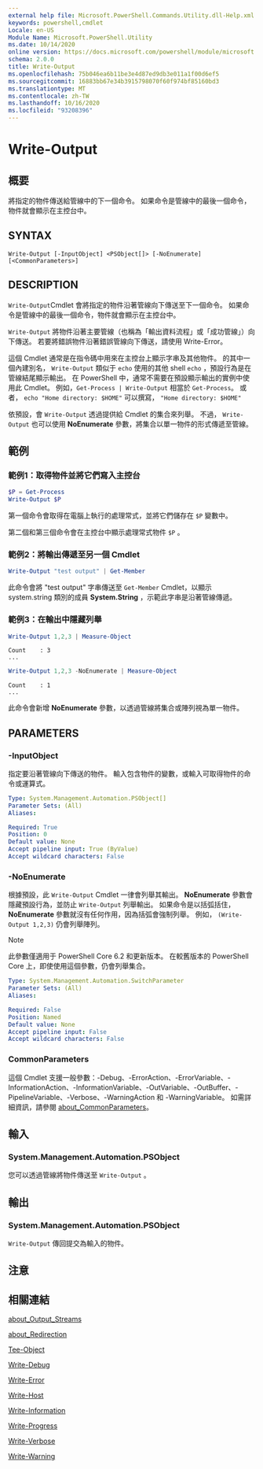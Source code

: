 ```yaml
---
external help file: Microsoft.PowerShell.Commands.Utility.dll-Help.xml
keywords: powershell,cmdlet
Locale: en-US
Module Name: Microsoft.PowerShell.Utility
ms.date: 10/14/2020
online version: https://docs.microsoft.com/powershell/module/microsoft.powershell.utility/write-output?view=powershell-6&WT.mc_id=ps-gethelp
schema: 2.0.0
title: Write-Output
ms.openlocfilehash: 75b046ea6b11be3e4d87ed9db3e011a1f00d6ef5
ms.sourcegitcommit: 16883bb67e34b3915798070f60f974bf85160bd3
ms.translationtype: MT
ms.contentlocale: zh-TW
ms.lasthandoff: 10/16/2020
ms.locfileid: "93208396"
---
```

# Write-Output

## 概要
將指定的物件傳送給管線中的下一個命令。 如果命令是管線中的最後一個命令，物件就會顯示在主控台中。

## SYNTAX

```
Write-Output [-InputObject] <PSObject[]> [-NoEnumerate] [<CommonParameters>]
```

## DESCRIPTION

`Write-Output`Cmdlet 會將指定的物件沿著管線向下傳送至下一個命令。
如果命令是管線中的最後一個命令，物件就會顯示在主控台中。

`Write-Output` 將物件沿著主要管線（也稱為「輸出資料流程」或「成功管線」）向下傳送。 若要將錯誤物件沿著錯誤管線向下傳送，請使用 Write-Error。

這個 Cmdlet 通常是在指令碼中用來在主控台上顯示字串及其他物件。 的其中一個內建別名， `Write-Output` 類似于 `echo` 使用的其他 shell `echo` ，預設行為是在管線結尾顯示輸出。 在 PowerShell 中，通常不需要在預設顯示輸出的實例中使用此 Cmdlet。 例如，`Get-Process | Write-Output` 相當於 `Get-Process`。 或者， `echo "Home directory: $HOME"` 可以撰寫， `"Home directory: $HOME"`

依預設，會 `Write-Output` 透過提供給 Cmdlet 的集合來列舉。 不過， `Write-Output` 也可以使用 **NoEnumerate** 參數，將集合以單一物件的形式傳遞至管線。

## 範例

### 範例1：取得物件並將它們寫入主控台

```powershell
$P = Get-Process
Write-Output $P
```

第一個命令會取得在電腦上執行的處理常式，並將它們儲存在 `$P` 變數中。

第二個和第三個命令會在主控台中顯示處理常式物件 `$P` 。

### 範例2：將輸出傳遞至另一個 Cmdlet

```powershell
Write-Output "test output" | Get-Member
```

此命令會將 "test output" 字串傳送至 `Get-Member` Cmdlet，以顯示 system.string 類別的成員 **System.String** ，示範此字串是沿著管線傳遞。

### 範例3：在輸出中隱藏列舉

```powershell
Write-Output 1,2,3 | Measure-Object
```

```Output
Count    : 3
...
```

```powershell
Write-Output 1,2,3 -NoEnumerate | Measure-Object
```

```Output
Count    : 1
...
```

此命令會新增 **NoEnumerate** 參數，以透過管線將集合或陣列視為單一物件。

## PARAMETERS

### -InputObject

指定要沿著管線向下傳送的物件。 輸入包含物件的變數，或輸入可取得物件的命令或運算式。

```yaml
Type: System.Management.Automation.PSObject[]
Parameter Sets: (All)
Aliases:

Required: True
Position: 0
Default value: None
Accept pipeline input: True (ByValue)
Accept wildcard characters: False
```

### -NoEnumerate

根據預設，此 `Write-Output` Cmdlet 一律會列舉其輸出。 **NoEnumerate** 參數會隱藏預設行為，並防止 `Write-Output` 列舉輸出。 如果命令是以括弧括住， **NoEnumerate** 參數就沒有任何作用，因為括弧會強制列舉。 例如， `(Write-Output 1,2,3)` 仍會列舉陣列。

> [!NOTE]
> 此參數僅適用于 PowerShell Core 6.2 和更新版本。 在較舊版本的 PowerShell Core 上，即使使用這個參數，仍會列舉集合。

```yaml
Type: System.Management.Automation.SwitchParameter
Parameter Sets: (All)
Aliases:

Required: False
Position: Named
Default value: None
Accept pipeline input: False
Accept wildcard characters: False
```

### CommonParameters

這個 Cmdlet 支援一般參數：-Debug、-ErrorAction、-ErrorVariable、-InformationAction、-InformationVariable、-OutVariable、-OutBuffer、-PipelineVariable、-Verbose、-WarningAction 和 -WarningVariable。 如需詳細資訊，請參閱 [about_CommonParameters](https://go.microsoft.com/fwlink/?LinkID=113216)。

## 輸入

### System.Management.Automation.PSObject

您可以透過管線將物件傳送至 `Write-Output` 。

## 輸出

### System.Management.Automation.PSObject

`Write-Output` 傳回提交為輸入的物件。

## 注意

## 相關連結

[about_Output_Streams](../Microsoft.PowerShell.Core/About/about_Output_Streams.md)

[about_Redirection](../Microsoft.PowerShell.Core/About/about_Redirection.md)

[Tee-Object](Tee-Object.md)

[Write-Debug](Write-Debug.md)

[Write-Error](Write-Error.md)

[Write-Host](Write-Host.md)

[Write-Information](Write-Information.md)

[Write-Progress](Write-Progress.md)

[Write-Verbose](Write-Verbose.md)

[Write-Warning](Write-Warning.md)
